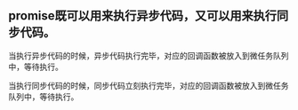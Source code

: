 

## promise既可以用来执行异步代码，又可以用来执行同步代码。

当执行异步代码的时候，异步代码执行完毕，对应的回调函数被放入到微任务队列中，等待执行。

当执行同步代码的时候，同步代码立刻执行完毕，对应的回调函数被放入到微任务队列中，等待执行。